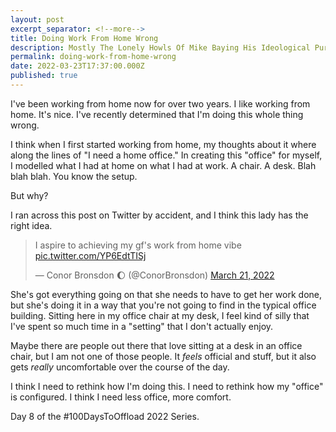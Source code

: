 ```yaml
---
layout: post
excerpt_separator: <!--more-->
title: Doing Work From Home Wrong
description: Mostly The Lonely Howls Of Mike Baying His Ideological Purity At The Moon
permalink: doing-work-from-home-wrong
date: 2022-03-23T17:37:00.000Z
published: true
---
```

I've been working from home now for over two years. I like working from home. It's nice. I've recently determined that I'm doing this whole thing wrong.

<!--more-->

I think when I first started working from home, my thoughts about it where along the lines of "I need a home office." In creating this "office" for myself, I modelled what I had at home on what I had at work. A chair. A desk. Blah blah blah. You know the setup.

But why?

I ran across this post on Twitter by accident, and I think this lady has the right idea.

<blockquote class="twitter-tweet"><p lang="en" dir="ltr">I aspire to achieving my gf&#39;s work from home vibe <a href="https://t.co/YP6EdtTISj">pic.twitter.com/YP6EdtTISj</a></p>&mdash; Conor Bronsdon 🌔 (@ConorBronsdon) <a href="https://twitter.com/ConorBronsdon/status/1505988726832263171?ref_src=twsrc%5Etfw">March 21, 2022</a></blockquote> <script async src="https://platform.twitter.com/widgets.js" charset="utf-8"></script>

She's got everything going on that she needs to have to get her work done, but she's doing it in a way that you're not going to find in the typical office building. Sitting here in my office chair at my desk, I feel kind of silly that I've spent so much time in a "setting" that I don't actually enjoy.

Maybe there are people out there that love sitting at a desk in an office chair, but I am not one of those people. It _feels_ official and stuff, but it also gets _really_ uncomfortable over the course of the day.

I think I need to rethink how I'm doing this. I need to rethink how my "office" is configured. I think I need less office, more comfort.

Day 8 of the #100DaysToOffload 2022 Series.